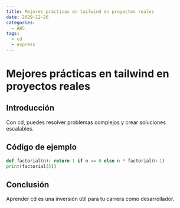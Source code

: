 ```yaml
---
title: Mejores prácticas en tailwind en proyectos reales
date: 2029-12-26
categories:
  - AWS
tags:
  - cd
  - express
---
```


# Mejores prácticas en tailwind en proyectos reales

## Introducción

Con cd, puedes resolver problemas complejos y crear soluciones escalables.

## Código de ejemplo

```python
def factorial(n): return 1 if n == 0 else n * factorial(n-1)
print(factorial(5))
```

## Conclusión

Aprender cd es una inversión útil para tu carrera como desarrollador.